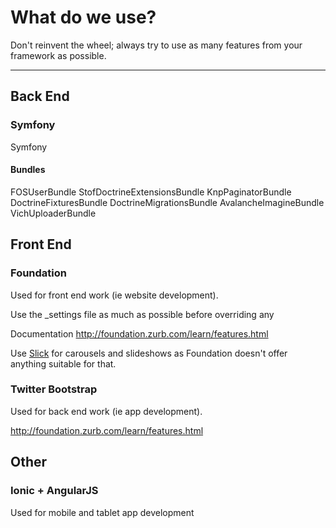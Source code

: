 # What do we use?

Don't reinvent the wheel; always try to use as many features from your framework as possible. 

---

## Back End

### Symfony 

Symfony 

#### Bundles 

FOSUserBundle
StofDoctrineExtensionsBundle
KnpPaginatorBundle
DoctrineFixturesBundle
DoctrineMigrationsBundle
AvalancheImagineBundle
VichUploaderBundle

## Front End

### Foundation

Used for front end work (ie website development). 

Use the _settings file as much as possible before overriding any 

Documentation http://foundation.zurb.com/learn/features.html

Use [Slick](http://kenwheeler.github.io/slick/) for carousels and slideshows as Foundation doesn't offer anything suitable for that. 

### Twitter Bootstrap

Used for back end work (ie app development).

http://foundation.zurb.com/learn/features.html

## Other

### Ionic + AngularJS

Used for mobile and tablet app development